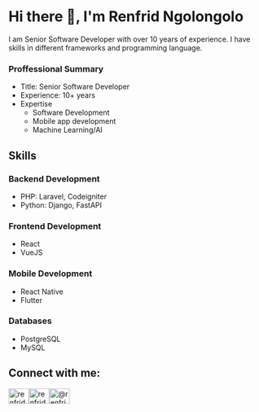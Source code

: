 # Hi there 👋, I'm Renfrid Ngolongolo
<p>I am Senior Software Developer with over 10 years of experience. I have skills in different frameworks and programming language. </p> 

### Proffessional Summary
* Title: Senior Software Developer
* Experience: 10+ years
* Expertise
   * Software Development
   * Mobile app development
   * Machine Learning/AI

## Skills
### Backend Development
* PHP: Laravel, Codeigniter
* Python: Django, FastAPI

### Frontend Development
* React
* VueJS

### Mobile Development
* React Native
* Flutter

### Databases
* PostgreSQL
* MySQL

## Connect with me:
<p>
<a href="https://twitter.com/renfrid" target="blank"><img align="center" src="https://raw.githubusercontent.com/rahuldkjain/github-profile-readme-generator/master/src/images/icons/Social/twitter.svg" alt="renfrid" height="30" width="40" /></a><a href="https://www.linkedin.com/in/renfrid-william-ngolongolo-4b81a137" target="blank"><img align="center" src="https://raw.githubusercontent.com/rahuldkjain/github-profile-readme-generator/master/src/images/icons/Social/linked-in-alt.svg" alt="renfrid-william-ngolongolo-4b81a137" height="30" width="40" /></a><a href="https://www.instagram.com/renfridwilliam/" target="blank"><img align="center" src="https://raw.githubusercontent.com/rahuldkjain/github-profile-readme-generator/master/src/images/icons/Social/instagram.svg" alt="@renfridwilliam" height="30" width="40" /></a>
</p>





</div>


